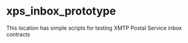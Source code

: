 # xps_inbox_prototype
This location has simple scripts for testing XMTP Postal Service inbox contracts
